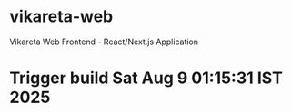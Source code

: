# vikareta-web
Vikareta Web Frontend - React/Next.js Application
# Trigger build Sat Aug  9 01:15:31 IST 2025

<!-- HTTPS Webhook test: Sat Aug  9 02:06:40 IST 2025 -->

<!-- Direct IP webhook test: Sat Aug  9 02:10:33 IST 2025 -->

<!-- Fixed webhook test: Sat Aug  9 02:13:48 IST 2025 -->
